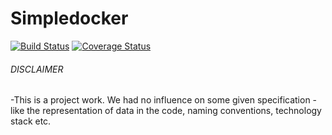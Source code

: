 
# Simpledocker
[![Build Status](https://drone.io/github.com/JohnnyQQQQ/GoodsWagonManagement/status.png)](https://drone.io/github.com/JohnnyQQQQ/GoodsWagonManagement/latest) [![Coverage Status](https://coveralls.io/repos/JohnnyQQQQ/GoodsWagonManagement/badge.svg?branch=master&service=github)](https://coveralls.io/github/JohnnyQQQQ/GoodsWagonManagement?branch=master)

###### DISCLAIMER
-This is a project work. We had no influence on some given specification
-like the representation of data in the code, naming conventions, technology stack etc.
